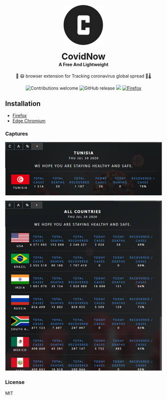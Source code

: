 <div align="center">
  <img src="dist/icons/icon128.png"><br /><br />
  <h1 style="margin:0">CovidNow</h1>
  <h4 style="margin-top:0">A Free And Lightweight</h4>
  <p>🦠 😷 browser extension for Tracking coronavirus global spread 🔬🌡</p>

  ![Contributions welcome](https://img.shields.io/badge/contributions-welcome-brightgreen) ![GitHub release](https://img.shields.io/github/release/Chromo-lib/covid-19-extension/all?logo=GitHub) ![](https://badgen.net/github/license/Chromo-lib/covid-19-extension) [![Firefox](https://img.shields.io/amo/v/covidnow?label=firefox&style=flat-square)](https://addons.mozilla.org/firefox/addon/covidnow)

</div>

## Installation
- [Firefox](https://addons.mozilla.org/firefox/addon/covidnow)
- [Edge Chromium](https://microsoftedge.microsoft.com/addons/detail/covidnow/ndohbioafkjajehnnkhflkmkmoakakda)

### Captures
![covid19](cov.png)

![covid19](cov2.png)

### License
MIT